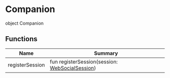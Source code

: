 # Companion


object Companion

## Functions

| Name | Summary |
|---|---|
| registerSession | fun registerSession(session: [WebSocialSession](../../-web-social-session/index.md)) |

